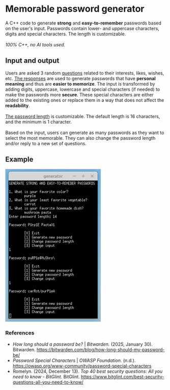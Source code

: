 # Memorable password generator
A C++ code to generate __strong__ and __easy-to-remember__ passwords based on the user's input. Passwords contain lower- and uppercase characters, digits and special characters. The length is customizable. <br /><br />
_100% C++, no AI tools used._
## Input and output
Users are asked 3 random [questions](security_questions.txt) related to their interests, likes, wishes, etc. <ins>The responses</ins> are used to generate passwords that have __personal meaning__ and thus are __easier to memorize__. The input is transformed by adding digits, uppercase, lowercase and special characters (if needed) to make the passwords more __secure__. These special characters are either added to the existing ones or replace them in a way that does not affect the __readability__.<br /><br />
<ins>The password length</ins> is customizable. The default length is 16 characters, and the minimum is 1 character.<br /><br />
Based on the input, users can generate as many passwords as they want to select the most memorable. They can also change the password length and/or reply to a new set of questions.
## Example
![Screenshot](readme.png)
### References
* _How long should a password be?_ | _Bitwarden._ (2025, January 30). Bitwarden. https://bitwarden.com/blog/how-long-should-my-password-be/
* _Password Special Characters_ | _OWASP Foundation._ (n.d.). https://owasp.org/www-community/password-special-characters
* Romelyn. (2024, December 13). _Top 40 best security questions: All you need to know - BitGlint._ BitGlint. https://www.bitglint.com/best-security-questions-all-you-need-to-know/
